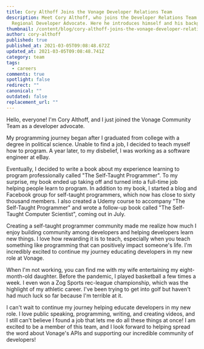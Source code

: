 ```yaml
---
title: Cory Althoff Joins the Vonage Developer Relations Team
description: Meet Cory Althoff, who joins the Developer Relations Team as a
  Regional Developer Advocate. Here he introduces himself and his background.
thumbnail: /content/blog/cory-althoff-joins-the-vonage-developer-relations-team/blog_cory-althoff_1200x600.png
author: cory-althoff
published: true
published_at: 2021-03-05T09:08:48.672Z
updated_at: 2021-03-05T09:08:48.741Z
category: team
tags:
  - careers
comments: true
spotlight: false
redirect: ""
canonical: ""
outdated: false
replacement_url: ""
---
```

Hello, everyone! I'm Cory Althoff, and I just joined the Vonage Community Team as a developer advocate. 

My programming journey began after I graduated from college with a degree in political science. Unable to find a job, I decided to teach myself how to program. A year later, to my disbelief, I was working as a software engineer at eBay. 


Eventually, I decided to write a book about my experience learning to program professionally called "The Self-Taught Programmer". To my surprise, my book ended up taking off and turned into a full-time job helping people learn to program. In addition to my book, I started a blog and Facebook group for self-taught programmers, which now has close to sixty thousand members. I also created a Udemy course to accompany "The Self-Taught Programmer" and wrote a follow-up book called "The Self-Taught Computer Scientist", coming out in July. 

Creating a self-taught programmer community made me realize how much I enjoy building community among developers and helping developers learn new things. I love how rewarding it is to teach, especially when you teach something like programming that can positively impact someone's life.  I'm incredibly excited to continue my journey educating developers in my new role at Vonage. 

When I'm not working, you can find me with my wife entertaining my eight-month-old daughter. Before the pandemic, I played basketball a few times a week. I even won a Zog Sports rec-league championship, which was the highlight of my athletic career. I've been trying to get into golf but haven't had much luck so far because I'm terrible at it. 

I can't wait to continue my journey helping educate developers in my new role. I love public speaking, programming, writing, and creating videos, and I still can't believe I found a job that lets me do all these things at once! I am excited to be a member of this team, and I look forward to helping spread the word about Vonage's APIs and supporting our incredible community of developers!





